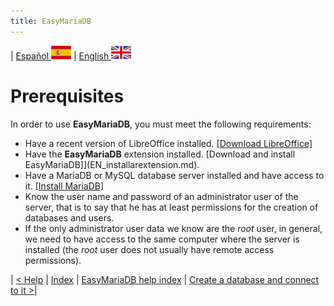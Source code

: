 ```yaml
---
title: EasyMariaDB
---
```


| [ Español ](index.md) ![Jekyll](/img/spain.png) | [ English ](EN_index.md) ![Jekyll](/img/england.png)

# Prerequisites

In order to use **EasyMariaDB**, you must meet the following requirements:

- Have a recent version of LibreOffice installed. [[Download LibreOffice]](https://www.libreoffice.org/download/download-libreoffice)
- Have the **EasyMariaDB** extension installed. [Download and install EasyMariaDB]](EN_installarextension.md).
- Have a MariaDB or MySQL database server installed and have access to it. [[Install MariaDB]](EN_InstalarMariaDB.md)
- Know the user name and password of an administrator user of the server, that is to say that he has at least permissions for the creation of databases and users.
- If the only administrator user data we know are the *root* user, in general, we need to have access to the same computer where the server is installed (the *root* user does not usually have remote access permissions).

| [< Help](EN_ayuda.md) | [Index](EN_index.md#index) | [EasyMariaDB help index](EN_ayuda.md) | [Create a database and connect to it >](EN_crearbd.md)|
